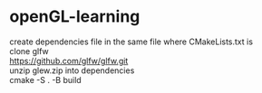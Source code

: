 # openGL-learning
create dependencies file in the same file where CMakeLists.txt is  
clone glfw  
https://github.com/glfw/glfw.git  
unzip glew.zip into dependencies  
cmake -S . -B build  
